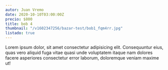 ```yaml
---
autor: Juan Vremo
date: 2020-10-10T03:00:00Z
precio: $800
title: bob 4
thumbnail: "/v1602347256/bazar-test/bob1_fqm4rr.jpg"
listado: true
---
```


Lorem ipsum dolor, sit amet consectetur adipisicing elit. Consequuntur eius, quas vero aliquid fuga vitae quasi unde voluptatem itaque nam dolores facere asperiores consectetur error laborum, doloremque veniam maxime ut!  